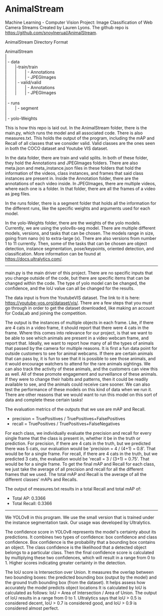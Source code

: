 # AnimalStream
Machine Learning - Computer Vision Project: Image Classification of Web Camera Streams
Created by Lauren Lyons.
The github repo is https://github.com/snoylnerual/AnimalStream.

AnimalStream Directory Format

AnimalStream<br>
|<br>
| - data<br>
|&emsp;&emsp;|-train/train<br>
|&emsp;&emsp;|&emsp;&emsp;| - Annotations<br>
|&emsp;&emsp;|&emsp;&emsp;| - JPEGImages<br>
|&emsp;&emsp;| - valid/valid<br>
|&emsp;&emsp;|&emsp;&emsp;| - Annotations<br>
|&emsp;&emsp;|&emsp;&emsp;| - JPEGImages<br>
|<br>
| - runs<br>
|&emsp;&emsp;| - segment<br>
|<br>
| - yolo-Weights<br>

This is how this repo is laid out. In the AnimalStream folder, there is the main.py, which runs the model and 
all associated code. There is also measures.txt. This holds the output of the program, including the mAP and Recall
of all classes that we consider valid. Valid classes are the ones seen in both the COCO dataset and Youtube VIS dataset.

In the data folder, there are train and valid splits. In both of these folder, they hold the Annotations and JPEGImages
folders. There are also meta.json and meta_instance.json files in these folders that hold the information of the videos,
class instances, and frames that said class instances are present in. Inside the Annotation folder, there are the
annotations of each video inside. In JPEGImages, there are multiple videos, where each one is a folder. In that folder,
there are all the frames of a video as jpeg files.

In the runs folder, there is a segment folder that holds all the information for the different runs, like the specific
weights and arguments used for each model. 

In the yolo-Weights folder, there are the weights of the yolo models. Currently, we are using the yolov8s-seg model.
There are multiple different models, versions, and tasks that can be chosen. The models range in size, going from
nano (n) to extra-large (x). There are also versions from number 1 to 11 currently. Then, some of the tasks that can
be chosen are object detection, instance segmentation, pose/keypoints, oriented detection, and classification. More
information can be found at https://docs.ultralytics.com/. 

------------------------------------------------------------------------------------------------------------------------

main.py is the main driver of this project. There are no specific inputs that you change outside of the code, but there
are specific items that can be changed within the code. The type of yolo model can be changed, the confidence, and the
IoU value can all be changed for the results. 

The data input is from the YoutubeVIS dataset. The link to it is here: https://youtube-vos.org/dataset/vis/. There
are a few steps that you must go through in order to get the dataset downloaded, like making an account for CodaLab
and joining the competition. 

The output is the instances of multiple objects in each frame. Like, if there are 4 cats in a video frame, it should
report that there were 4 cats in the frame. Where this comes into relevance for our project, is that we want to be
able to see which animals are present in a video webcam frame, and report that. Ideally, we want to report how many
of all the types of animals that passed by the camera for multiple reasons. It is first a fun data point for outside
customers to see for animal webcams. If there are certain animals that can pass by, it is fun to see that it is possible
to see those animals, and it would encourage watchers to attend for the rare animals sightings. We can also track the 
activity of these animals, and the customers can view this as well. All of these promote engagement and surveillance of 
these animals. If they were to change their habits and patterns, then it could be readily available to see, and the 
animals could receive care sooner. We can also test the performance of these models on this kind of data when we run it.
There are other reasons that we would want to run this model on this sort of data and complete these certain tasks!

The evaluation metrics of the outputs that we use are mAP and Recall. 
- precision = TruePositives / TruePositives+FalsePositives
- recall = TruePositives / TruePositives+FalseNegatives

For each class, we individually evaluate the precision and recall for every single frame that the class is present in,
whether it be in the truth or prediction. For precision, if there are 4 cats in the truth, but we predicted there was
5 cats, our evaluation would be 'precision = 4 / (4+1) = 0.8'. That would be for a single frame. For recall, if there
are 4 cats in the truth, but we predicted 3 cats, the evaluation would be 'recall = 3 / (3+1) = 0.75'. That would be for
a single frame. To get the final mAP and Recall for each class, we just take the average of all precision and recall
for all the different frames that we used. The total mAP and Recall is the average of all the different classes' mAPs 
and Recalls.

The output of measures.txt results in a total Recall and total mAP of:

- Total AP: 0.3366
- Total Recall: 0.3366

------------------------------------------------------------------------------------------------------------------------

We YOLOv8 in this program. We use the small version that is trained under the instance segmentation task. Our usage was
developed by Ultralytics.

The confidence score in YOLOv8 represents the model's certainty about its predictions. It combines two types of 
confidence: box confidence and class confidence. Box confidence is the probability that a bounding box contains
an object. The class confidence is the likelihood that a detected object belongs to a particular class. Then the final
confidence score is calculated by multiplying these two confidences, which will result in a range from 0 to 1.
Higher scores indicating greater certainty in the detection.

The IoU score is Intersection over Union. It measures the overlap between two bounding boxes: the predicted bounding 
box (output by the model) and the ground truth bounding box (from the dataset). It helps assess how accurately the 
model predicts object locations It is calculated by IoU is calculated as follows: 
IoU = Area of Intersection / Area of Union. The output of IoU results in a range from 0 to 1. Ultralytics says that 
IoU > 0.5 is considered decent, IoU > 0.7 is considered good, and IoU > 0.9 is considered almost perfect. 